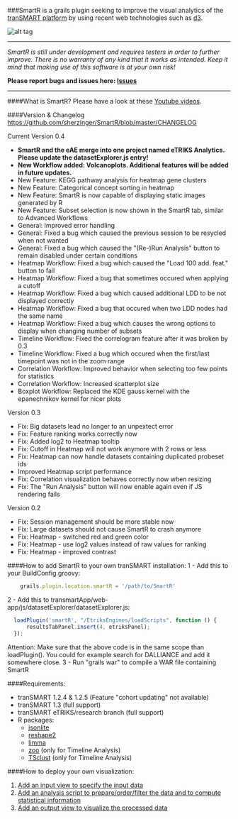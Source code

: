 ###SmartR is a grails plugin seeking to improve the visual analytics of the [tranSMART platform](https://github.com/transmart/transmartApp) by using recent web technologies such as [d3](http://d3js.org/).

![alt tag](http://i.imgur.com/8qltmqs.png)


---
*SmartR is still under development and requires testers in order to further improve.
There is no warranty of any kind that it works as intended.
Keep it mind that making use of this software is at your own risk!*

**Please report bugs and issues here: [Issues](http://usersupport.etriks.org)**

---

####What is SmartR?
Please have a look at these [Youtube videos](https://www.youtube.com/channel/UCKUbu0z3CQfi6RcFermONSw).

####Version & Changelog
https://github.com/sherzinger/SmartR/blob/master/CHANGELOG

Current Version 0.4
- **SmartR and the eAE merge into one project named eTRIKS Analytics. Please update the datasetExplorer.js entry!**
- **New Workflow added: Volcanoplots. Additional features will be added in future updates.**
- New Feature: KEGG pathway analysis for heatmap gene clusters
- New Feature: Categorical concept sorting in heatmap
- New Feature: SmartR is now capable of displaying static images generated by R
- New Feature: Subset selection is now shown in the SmartR tab, similar to Advanced Workflows
- General: Improved error handling
- General: Fixed a bug which caused the previous session to be resycled when not wanted
- General: Fixed a bug which caused the "(Re-)Run Analysis" button to remain disabled under certain conditions
- Heatmap Workflow: Fixed a bug which caused the "Load 100 add. feat." button to fail
- Heatmap Workflow: Fixed a bug that sometimes occured when applying a cutoff
- Heatmap Workflow: Fixed a bug which caused additional LDD to be not displayed correctly
- Heatmap Workflow: Fixed a bug that occured when two LDD nodes had the same name
- Heatmap Workflow: Fixed a bug which causes the wrong options to display when changing number of subsets
- Timeline Workflow: Fixed the correlogram feature after it was broken by 0.3
- Timeline Workflow: Fixed a bug which occured when the first/last timepoint was not in the zoom range
- Correlation Workflow: Improved behavior when selecting too few points for statistics
- Correlation Workflow: Increased scatterplot size
- Boxplot Workflow: Replaced the KDE gauss kernel with the epanechnikov kernel for nicer plots

Version 0.3
- Fix: Big datasets lead no longer to an unpextect error
- Fix: Feature ranking works correctly now
- Fix: Added log2 to Heatmap tooltip
- Fix: Cutoff in Heatmap will not work anymore with 2 rows or less
- Fix: Heatmap can now handle datasets containing duplicated probeset ids
- Improved Heatmap script performance
- Fix: Correlation visualization behaves correctly now when resizing
- Fix: The "Run Analysis" button will now enable again even if JS rendering fails

Version 0.2
- Fix: Session management should be more stable now
- Fix: Large datasets should not cause SmartR to crash anymore
- Fix: Heatmap - switched red and green color
- Fix: Heatmap - use log2 values instead of raw values for ranking
- Fix: Heatmap - improved contrast

####How to add SmartR to your own tranSMART installation:
1 - Add this to your BuildConfig.groovy:
```javascript
	grails.plugin.location.smartR = '/path/to/SmartR'
```
2 - Add this to transmartApp/web-app/js/datasetExplorer/datasetExplorer.js:
```javascript
  loadPlugin('smartR', "/EtriksEngines/loadScripts", function () {
  	  resultsTabPanel.insert(4, etriksPanel);
  });
```
Attention: Make sure that the above code is in the same scope than loadPlugin().
You could for example search for DALLIANCE and add it somewhere close.
3 - Run "grails war" to compile a WAR file containing SmartR

####Requirements:
- tranSMART 1.2.4 & 1.2.5 (Feature "cohort updating" not available)
- tranSMART 1.3 (full support)
- tranSMART eTRIKS/research branch (full support)
- R packages:
  - [jsonlite](https://cran.r-project.org/web/packages/jsonlite/index.html)
  - [reshape2](https://cran.r-project.org/web/packages/reshape2/index.html)
  - [limma](http://bioconductor.org/packages/release/bioc/html/limma.html)
  - [zoo](https://cran.r-project.org/web/packages/zoo/index.html) (only for Timeline Analysis)
  - [TSclust](https://cran.r-project.org/web/packages/TSclust/index.html) (only for Timeline Analysis)

####How to deploy your own visualization:
1. [Add an input view to specify the input data](https://github.com/sherzinger/SmartR/blob/master/grails-app/views/smartR/_inSample.gsp)
2. [Add an analysis script to prepare/order/filter the data and to compute statistical information](https://github.com/sherzinger/SmartR/blob/master/web-app/Scripts/Sample.R)
3. [Add an output view to visualize the processed data](https://github.com/sherzinger/SmartR/blob/master/grails-app/views/visualizations/_outSample.gsp)

